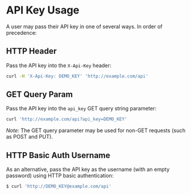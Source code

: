 # API Key Usage

A user may pass their API key in one of several ways. In order of precedence:

## HTTP Header

Pass the API key into the `X-Api-Key` header:

```sh
curl -H 'X-Api-Key: DEMO_KEY' 'http://example.com/api'
```

## GET Query Param

Pass the API key into the `api_key` GET query string parameter:

```sh
curl 'http://example.com/api?api_key=DEMO_KEY'
```

*Note:* The GET query parameter may be used for non-GET requests (such as POST and PUT).

## HTTP Basic Auth Username

As an alternative, pass the API key as the username (with an empty password) using HTTP basic authentication:

```sh
$ curl 'http://DEMO_KEY@example.com/api'
```
